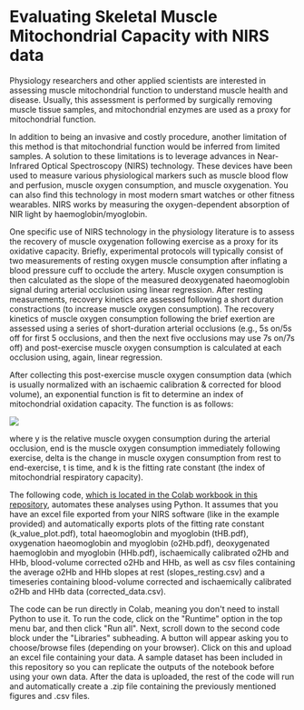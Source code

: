 # Evaluating Skeletal Muscle Mitochondrial Capacity with NIRS data

Physiology researchers and other applied scientists are interested in assessing muscle mitochondrial function to understand muscle health and disease. Usually, this assessment is performed by surgically removing muscle tissue samples, and mitochondrial enzymes are used as a proxy for mitochondrial function.

In addition to being an invasive and costly procedure, another limitation of this method is that mitochondrial function would be inferred from limited samples. A solution to these limitations is to leverage advances in Near-Infrared Optical Spectroscopy (NIRS) technology. These devices have been used to measure various physiological markers such as muscle blood flow and perfusion, muscle oxygen consumption, and muscle oxygenation. You can also find this technology in most modern smart watches or other fitness wearables. NIRS works by measuring the oxygen-dependent absorption of NIR light by haemoglobin/myoglobin.

One specific use of NIRS technology in the physiology literature is to assess the recovery of muscle oxygenation following exercise as a proxy for its oxidative capacity. Briefly, experimental protocols will typically consist of two measurements of resting oxygen muscle consumption after inflating a blood pressure cuff to occlude the artery. Muscle oxygen consumption is then calculated as the slope of the measured deoxygenated haeomoglobin signal during arterial occlusion using linear regression. After resting measurements, recovery kinetics are assessed following a short duration constractions (to increase muscle oxygen consumption). The recovery kinetics of muscle oxygen consumption following the brief exertion are assessed using a series of short-duration arterial occlusions (e.g., 5s on/5s off for first 5 occlusions, and then the next five occlusions may use 7s on/7s off) and post-exercise muscle oxygen consumption is calculated at each occlusion using, again, linear regression. 

After collecting this post-exercise muscle oxygen consumption data (which is usually normalized with an ischaemic calibration & corrected for blood volume), an exponential function is fit to determine an index of mitochondrial oxidation capacity. The function is as follows: 

<img src="https://render.githubusercontent.com/render/math?math=y = (end-\Delta)\times e^{-kt}">

where y is the relative muscle oxygen consumption during the arterial occlusion, end is the muscle oxygen consumption immediately following exercise, delta is the change in muscle oxygen consumption from rest to end-exercise, t is time, and k is the fitting rate constant (the index of mitochondrial respiratory capacity).

The following code, [which is located in the Colab workbook in this repository](https://github.com/stevenhirsch/Evaluating-Skeletal-Muscle-Mitochondrial-Capacity-with-NIRS-data/blob/main/NIRS_Data_Colab_Workbook.ipynb), automates these analyses using Python. It assumes that you have an excel file exported from your NIRS software (like in the example provided) and automatically exports plots of the fitting rate constant (k_value_plot.pdf), total haeomoglobin and myoglobin (tHB.pdf), oxygenation haeomoglobin and myoglobin (o2Hb.pdf), deoxygenated haemoglobin and myoglobin (HHb.pdf), ischaemically calibrated o2Hb and HHb, blood-volume corrected o2Hb and HHb, as well as csv files containing the average o2Hb and HHb slopes at rest (slopes_resting.csv) and a timeseries containing blood-volume corrected and ischaemically calibrated o2Hb and HHb data (corrected_data.csv).

The code can be run directly in Colab, meaning you don't need to install Python to use it. To run the code, click on the "Runtime" option in the top menu bar, and then click "Run all". Next, scroll down to the second code block under the "Libraries" subheading. A button will appear asking you to choose/browse files (depending on your browser). Click on this and upload an excel file containing your data. A sample dataset has been included in this repository so you can replicate the outputs of the notebook before using your own data. After the data is uploaded, the rest of the code will run and automatically create a .zip file containing the previously mentioned figures and .csv files.
